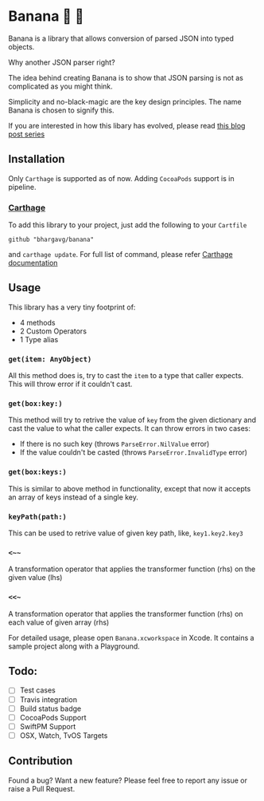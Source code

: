 # Banana 🍌 🐒

Banana is a library that allows conversion of parsed JSON into typed objects.

Why another JSON parser right? 

The idea behind creating Banana is to show that JSON parsing is not as complicated as you might think.

Simplicity and no-black-magic are the key design principles. The name Banana is chosen to signify this. 

If you are interested in how this libary has evolved, please read [this blog post series](http://bhargavg.com/swift/2016/03/29/functional-json-parsing-in-swift.html)

## Installation

Only `Carthage` is supported as of now. Adding `CocoaPods` support is in pipeline.

### [Carthage]

[Carthage]: https://github.com/Carthage/Carthage

To add this library to your project, just add the following to your `Cartfile`

```
github "bhargavg/banana"
```

and `carthage update`. For full list of command, please refer [Carthage documentation](https://github.com/Carthage/Carthage)


## Usage
This library has a very tiny footprint of:
- 4 methods
- 2 Custom Operators
- 1 Type alias

### `get(item: AnyObject)`
All this method does is, try to cast the `item` to a type that caller expects. This will throw error if it couldn't cast.

### `get(box:key:)`
This method will try to retrive the value of `key` from the given dictionary and cast the value to what the caller expects. It can throw errors in two cases:
- If there is no such key (throws `ParseError.NilValue` error)
- If the value couldn't be casted (throws `ParseError.InvalidType` error)

### `get(box:keys:)`
This is similar to above method in functionality, except that now it accepts an array of keys instead of a single key.

### `keyPath(path:)`
This can be used to retrive value of given key path, like, `key1.key2.key3`

### `<~~`
A transformation operator that applies the transformer function (rhs) on the given value (lhs)

### `<<~`
A transformation operator that applies the transformer function (rhs) on each value of given array (rhs)


For detailed usage, please open `Banana.xcworkspace` in Xcode. It contains a sample project along with a Playground.

## Todo:
- [ ] Test cases
- [ ] Travis integration
- [ ] Build status badge
- [ ] CocoaPods Support
- [ ] SwiftPM Support
- [ ] OSX, Watch, TvOS Targets

## Contribution
Found a bug? Want a new feature? Please feel free to report any issue or raise a Pull Request.
